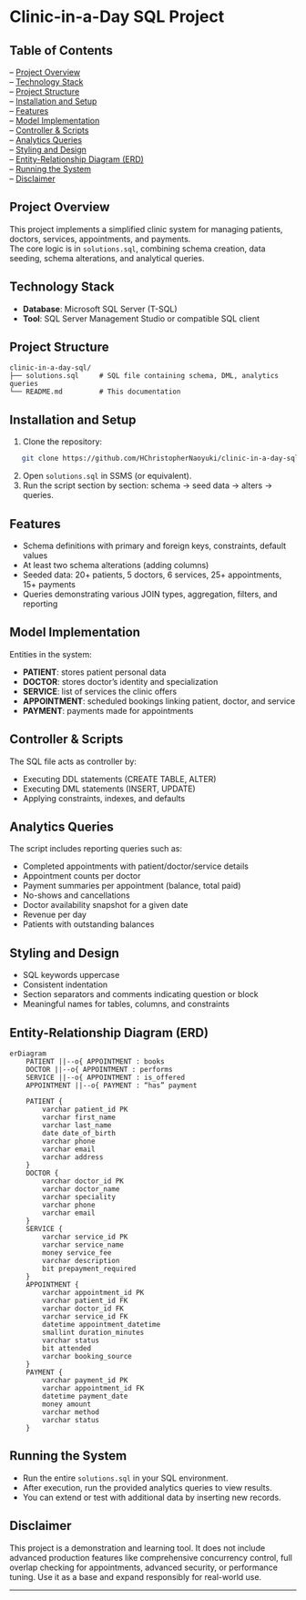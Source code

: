 # Clinic-in-a-Day SQL Project

## Table of Contents  

– [Project Overview](#project-overview)  
– [Technology Stack](#technology-stack)  
– [Project Structure](#project-structure)  
– [Installation and Setup](#installation-and-setup)  
– [Features](#features)  
– [Model Implementation](#model-implementation)  
– [Controller & Scripts](#controller--scripts)  
– [Analytics Queries](#analytics-queries)  
– [Styling and Design](#styling-and-design)  
– [Entity-Relationship Diagram (ERD)](#entity-relationship-diagram-erd)  
– [Running the System](#running-the-system)  
– [Disclaimer](#disclaimer)  

## Project Overview  
This project implements a simplified clinic system for managing patients, doctors, services, appointments, and payments.  
The core logic is in `solutions.sql`, combining schema creation, data seeding, schema alterations, and analytical queries.

## Technology Stack  
- **Database**: Microsoft SQL Server (T-SQL)  
- **Tool**: SQL Server Management Studio or compatible SQL client  

## Project Structure  

```
clinic-in-a-day-sql/
├── solutions.sql     # SQL file containing schema, DML, analytics queries
└── README.md         # This documentation
```

## Installation and Setup  
1. Clone the repository:  
```bash
   git clone https://github.com/HChristopherNaoyuki/clinic-in-a-day-sql.git
```

2. Open `solutions.sql` in SSMS (or equivalent).
3. Run the script section by section: schema → seed data → alters → queries.

## Features

* Schema definitions with primary and foreign keys, constraints, default values
* At least two schema alterations (adding columns)
* Seeded data: 20+ patients, 5 doctors, 6 services, 25+ appointments, 15+ payments
* Queries demonstrating various JOIN types, aggregation, filters, and reporting

## Model Implementation

Entities in the system:

* **PATIENT**: stores patient personal data
* **DOCTOR**: stores doctor’s identity and specialization
* **SERVICE**: list of services the clinic offers
* **APPOINTMENT**: scheduled bookings linking patient, doctor, and service
* **PAYMENT**: payments made for appointments

## Controller & Scripts

The SQL file acts as controller by:

* Executing DDL statements (CREATE TABLE, ALTER)
* Executing DML statements (INSERT, UPDATE)
* Applying constraints, indexes, and defaults

## Analytics Queries

The script includes reporting queries such as:

* Completed appointments with patient/doctor/service details
* Appointment counts per doctor
* Payment summaries per appointment (balance, total paid)
* No-shows and cancellations
* Doctor availability snapshot for a given date
* Revenue per day
* Patients with outstanding balances

## Styling and Design

* SQL keywords uppercase
* Consistent indentation
* Section separators and comments indicating question or block
* Meaningful names for tables, columns, and constraints

## Entity-Relationship Diagram (ERD)

```mermaid
erDiagram
    PATIENT ||--o{ APPOINTMENT : books
    DOCTOR ||--o{ APPOINTMENT : performs
    SERVICE ||--o{ APPOINTMENT : is_offered
    APPOINTMENT ||--o{ PAYMENT : “has” payment

    PATIENT {
        varchar patient_id PK
        varchar first_name
        varchar last_name
        date date_of_birth
        varchar phone
        varchar email
        varchar address
    }
    DOCTOR {
        varchar doctor_id PK
        varchar doctor_name
        varchar speciality
        varchar phone
        varchar email
    }
    SERVICE {
        varchar service_id PK
        varchar service_name
        money service_fee
        varchar description
        bit prepayment_required
    }
    APPOINTMENT {
        varchar appointment_id PK
        varchar patient_id FK
        varchar doctor_id FK
        varchar service_id FK
        datetime appointment_datetime
        smallint duration_minutes
        varchar status
        bit attended
        varchar booking_source
    }
    PAYMENT {
        varchar payment_id PK
        varchar appointment_id FK
        datetime payment_date
        money amount
        varchar method
        varchar status
    }
```

## Running the System

* Run the entire `solutions.sql` in your SQL environment.
* After execution, run the provided analytics queries to view results.
* You can extend or test with additional data by inserting new records.

## Disclaimer

This project is a demonstration and learning tool.
It does not include advanced production features like 
comprehensive concurrency control, full overlap checking 
for appointments, advanced security, or performance tuning.
Use it as a base and expand responsibly for real-world use.

---

